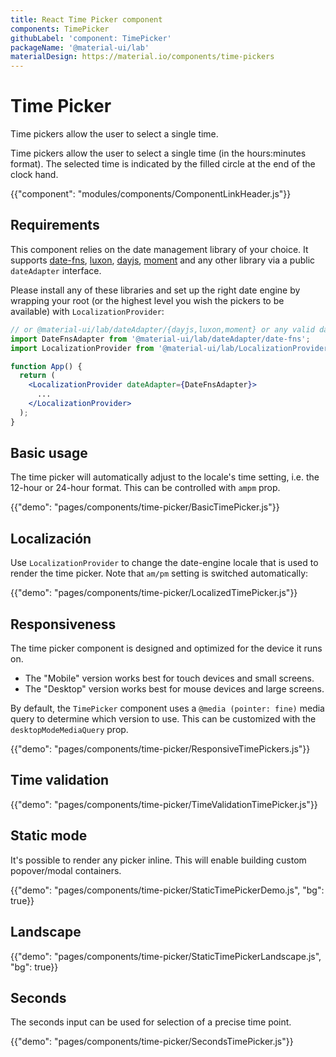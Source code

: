 ```yaml
---
title: React Time Picker component
components: TimePicker
githubLabel: 'component: TimePicker'
packageName: '@material-ui/lab'
materialDesign: https://material.io/components/time-pickers
---
```


# Time Picker

<p class="description">Time pickers allow the user to select a single time.</p>

Time pickers allow the user to select a single time (in the hours:minutes format). The selected time is indicated by the filled circle at the end of the clock hand.

{{"component": "modules/components/ComponentLinkHeader.js"}}

## Requirements

This component relies on the date management library of your choice. It supports [date-fns](https://date-fns.org/), [luxon](https://moment.github.io/luxon/), [dayjs](https://github.com/iamkun/dayjs), [moment](https://momentjs.com/) and any other library via a public `dateAdapter` interface.

Please install any of these libraries and set up the right date engine by wrapping your root (or the highest level you wish the pickers to be available) with `LocalizationProvider`:

```jsx
// or @material-ui/lab/dateAdapter/{dayjs,luxon,moment} or any valid date-io adapter
import DateFnsAdapter from '@material-ui/lab/dateAdapter/date-fns';
import LocalizationProvider from '@material-ui/lab/LocalizationProvider';

function App() {
  return (
    <LocalizationProvider dateAdapter={DateFnsAdapter}>
      ...
    </LocalizationProvider>
  );
}
```

## Basic usage

The time picker will automatically adjust to the locale's time setting, i.e. the 12-hour or 24-hour format. This can be controlled with `ampm` prop.

{{"demo": "pages/components/time-picker/BasicTimePicker.js"}}

## Localización

Use `LocalizationProvider` to change the date-engine locale that is used to render the time picker. Note that `am/pm` setting is switched automatically:

{{"demo": "pages/components/time-picker/LocalizedTimePicker.js"}}

## Responsiveness

The time picker component is designed and optimized for the device it runs on.

- The "Mobile" version works best for touch devices and small screens.
- The "Desktop" version works best for mouse devices and large screens.

By default, the `TimePicker` component uses a `@media (pointer: fine)` media query to determine which version to use. This can be customized with the `desktopModeMediaQuery` prop.

{{"demo": "pages/components/time-picker/ResponsiveTimePickers.js"}}

## Time validation

{{"demo": "pages/components/time-picker/TimeValidationTimePicker.js"}}

## Static mode

It's possible to render any picker inline. This will enable building custom popover/modal containers.

{{"demo": "pages/components/time-picker/StaticTimePickerDemo.js", "bg": true}}

## Landscape

{{"demo": "pages/components/time-picker/StaticTimePickerLandscape.js", "bg": true}}

## Seconds

The seconds input can be used for selection of a precise time point.

{{"demo": "pages/components/time-picker/SecondsTimePicker.js"}}
